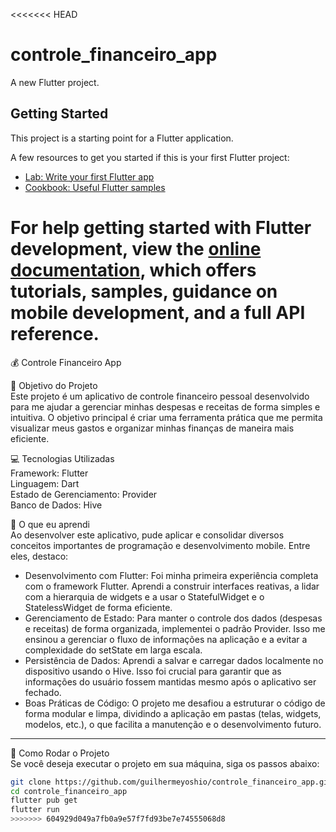 <<<<<<< HEAD
# controle_financeiro_app

A new Flutter project.

## Getting Started

This project is a starting point for a Flutter application.

A few resources to get you started if this is your first Flutter project:

- [Lab: Write your first Flutter app](https://docs.flutter.dev/get-started/codelab)
- [Cookbook: Useful Flutter samples](https://docs.flutter.dev/cookbook)

For help getting started with Flutter development, view the
[online documentation](https://docs.flutter.dev/), which offers tutorials,
samples, guidance on mobile development, and a full API reference.
=======
💰 Controle Financeiro App

🎯 Objetivo do Projeto  
Este projeto é um aplicativo de controle financeiro pessoal desenvolvido para me ajudar a gerenciar minhas despesas e receitas de forma simples e intuitiva. O objetivo principal é criar uma ferramenta prática que me permita visualizar meus gastos e organizar minhas finanças de maneira mais eficiente.

💻 Tecnologias Utilizadas  
Framework: Flutter  
Linguagem: Dart  
Estado de Gerenciamento: Provider  
Banco de Dados: Hive  

🧠 O que eu aprendi  
Ao desenvolver este aplicativo, pude aplicar e consolidar diversos conceitos importantes de programação e desenvolvimento mobile. Entre eles, destaco:

- Desenvolvimento com Flutter: Foi minha primeira experiência completa com o framework Flutter. Aprendi a construir interfaces reativas, a lidar com a hierarquia de widgets e a usar o StatefulWidget e o StatelessWidget de forma eficiente.  
- Gerenciamento de Estado: Para manter o controle dos dados (despesas e receitas) de forma organizada, implementei o padrão Provider. Isso me ensinou a gerenciar o fluxo de informações na aplicação e a evitar a complexidade do setState em larga escala.  
- Persistência de Dados: Aprendi a salvar e carregar dados localmente no dispositivo usando o Hive. Isso foi crucial para garantir que as informações do usuário fossem mantidas mesmo após o aplicativo ser fechado.  
- Boas Práticas de Código: O projeto me desafiou a estruturar o código de forma modular e limpa, dividindo a aplicação em pastas (telas, widgets, modelos, etc.), o que facilita a manutenção e o desenvolvimento futuro.

---

🚀 Como Rodar o Projeto  
Se você deseja executar o projeto em sua máquina, siga os passos abaixo:

```bash
git clone https://github.com/guilhermeyoshio/controle_financeiro_app.git
cd controle_financeiro_app
flutter pub get
flutter run
>>>>>>> 604929d049a7fb0a9e57f7fd93be7e74555068d8
